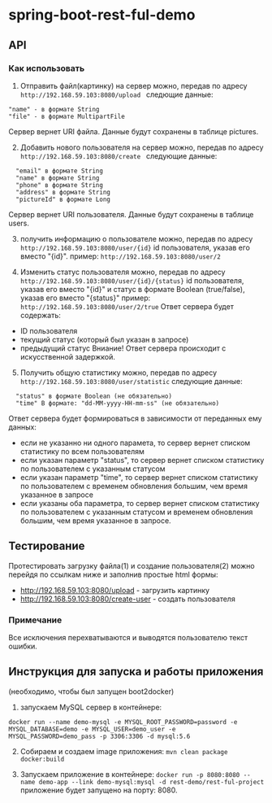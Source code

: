 # spring-boot-rest-ful-demo

## API

### Как использовать
1. Отправить файл(картинку) на сервер можно, передав по адресу 
  `http://192.168.59.103:8080/upload `
следющие данные:
```
"name" - в формате String
"file" - в формате MultipartFile
```
Сервер вернет URI файла. Данные будут сохранены в таблице pictures.

2. Добавить нового пользователя на сервер можно, передав по адресу 
  `http://192.168.59.103:8080/create `
следующие данные:
```
  "email" в формате String
  "name" в формате String
  "phone" в формате String
  "address" в формате String
  "pictureId" в формате Long
  ```
Сервер вернет URI пользователя. Данные будут сохранены в таблице users.

3. получить информацию о пользователе можно, передав по адресу 
  `http://192.168.59.103:8080/user/{id}`
id пользователя, указав его вместо "{id}".
пример:
  `http://192.168.59.103:8080/user/2`

4. Изменить статус пользователя можно, передав по адресу 
  `http://192.168.59.103:8080/user/{id}/{status}`
id пользователя, указав его вместо "{id}" и статус в формате Boolean (true/false), указав его вместо "{status}"
пример:
  `http://192.168.59.103:8080/user/2/true`
Ответ сервера будет содержать:
- ID пользователя
- текущий статус (который был указан в запросе)
- предыдущий статус
Вниание! Ответ сервера происходит с искусственной задержкой.

5. Получить общую статистику можно, передав по адресу
  `http://192.168.59.103:8080/user/statistic`
следующие данные:
```
  "status" в формате Boolean (не обязательно)
  "time" В формате: "dd-MM-yyyy-HH-mm-ss" (не обязательно)
  ```
Ответ сервера будет формироваться в зависимости от переданных ему данных:
- если не указанно ни одного парамета, то сервер вернет списком статистику по всем пользователям
- если указан параметр "status", то сервер вернет списком статистику по пользователем с указанным статусом
- если указан параметр "time", то сервер вернет списком статистику по пользователем с временем обновления большим, чем время указанное в запросе
- если указаны оба параметра, то сервер вернет списком статистику по пользователем с указанным статусом и временем обновления большим, чем время указанное в запросе.

## Тестирование
Протестировать загрузку файла(1) и создание пользователя(2) можно перейдя по ссылкам ниже и заполнив простые html формы:
- http://192.168.59.103:8080/upload - загрузить картинку
- http://192.168.59.103:8080/create-user - создать пользователя

### Примечание
Все исключения перехватываются и выводятся пользователю текст ошибки.

## Инструкция для запуска и работы приложения
(необходимо, чтобы был запущен boot2docker)
1. запускаем MySQL сервер в контейнере:
```  
docker run --name demo-mysql -e MYSQL_ROOT_PASSWORD=password -e MYSQL_DATABASE=demo -e MYSQL_USER=demo_user -e       MYSQL_PASSWORD=demo_pass -p 3306:3306 -d mysql:5.6
```
2. Собираем и создаем image приложения:
  ```mvn clean package docker:build```

3. Запускаем приложение в контейнере:
  ```docker run -p 8080:8080 --name demo-app --link demo-mysql:mysql -d rest-demo/rest-ful-project```
приложение будет запущено на порту: 8080.
